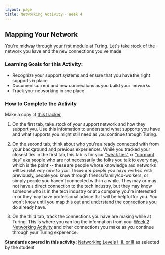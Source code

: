 ```yaml
---
layout: page
title: Networking Activity - Week 4
---
```


## Mapping Your Network
You're midway through your first module at Turing. Let's take stock of the network you have and the new connections you've made. 

### Learning Goals for this Activity:

* Recognize your support systems and ensure that you have the right supports in place
* Document current and new connections as you build your networks
* Track your networking in one place

### How to Complete the Activity
Make a copy of [this tracker](https://docs.google.com/spreadsheets/d/1C-JY4qBv4Dxc7A1DLvkiJ8IDJJvGR_uMHKztXL16nk8/edit?usp=sharing)

1. On the first tab, take stock of your support network and how they support you. Use this information to understand what supports you have and what supports you might still need as you continue through Turing.

2. On the second tab, think about who you're already connected with from your background and previous experiences. While you tracked your closest ties in the first tab, this tab is for your ["weak ties"](https://towardsdatascience.com/the-power-of-weak-ties-f1049c93f3a3) or ["dormant ties"](https://foundr.com/why-dormant-connections-may-be-the-most-powerful-network-you-have) aka people who are not necessarily the folks you talk to every day, which is the point -- these are people whose knowledge and networks will be relatively new to you! These are people you have worked with previously, people you know through friends/family/co-workers, or simply people you haven't connected with in a while. They may or may not have a direct connection to the tech industry, but they may know someone who is in the tech industry or at a company you're interested in or they may have professional advice that will be helpful for you. You won't know until you map this out and understand the connections you do already have.

3. On the third tab, track the connections you have are making while at Turing. This is where you can log the information from your [Week 2 Networking Activity](/module_one/week_2_networking_activity) and other connections you make as you continue through your Turing experience. 

**Standards covered in this activity:** [Networking Levels I, II, or III](/standards_and_rubric/index) as selected by the student
